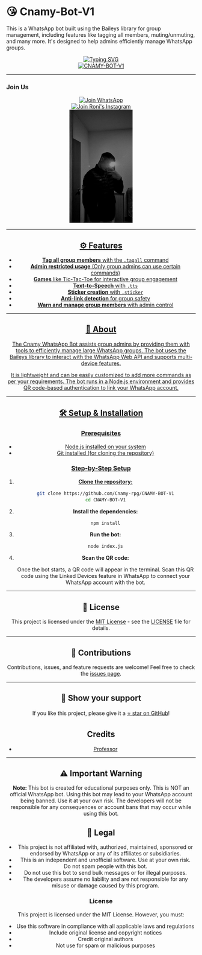 # 😘 Cnamy-Bot-V1

This is a WhatsApp bot built using the Baileys library for group management, including features like tagging all members, muting/unmuting, and many more. It's designed to help admins efficiently manage WhatsApp groups.

<div align="center"> 
  <a href="https://git.io/typing-svg"> 
    <img src="https://readme-typing-svg.demolab.com?font=Ribeye&size=50&pause=1000&color=33ff00&center=true&width=910&height=100&lines=Cnamy-Bot-V1;Multi+Device+Whatsapp+Bot;Coded+By+Professor+Cnamy" alt="Typing SVG" />
  </a> 
</div> 

<div align="center"> 
  <a href="https://github.com/Cnamy-rpg/CNAMY-BOT-V1"> 
    <img src="https://github.com/Cnamyreal/CNAMY-BOT-V1/blob/main/assets/bot_image.jpg" alt="CNAMY-BOT-V1" height="300"> 
  </a> 
</div>

---

### Join Us

<div align="center">
  <a href="https://chat.whatsapp.com/IiabHPeEmpI5o6vHWfCEJe">
    <img src="https://img.shields.io/badge/Join%20WhatsApp-25D366?style=for-the-badge&logo=whatsapp&logoColor=white" alt="Join WhatsApp"/>
  </a>
</div>
<div align="center">
  <a href="https://www.instagram.com/roni_rxo?igsh=MThvaTZjOTlnNHhtaw==">
    <img src="https://instagram-brand.com/wp-content/uploads/2016/11/Instagram_AppIcon_Aug2017.png" alt="Join Roni's Instagram"/>
  </a>
</div>
<div align="center"> 
  <a href="https://www.instagram.com/roni_rxo?igsh=MThvaTZjOTlnNHhtaw=="> 
    <img
src=https://github.com/Cnamyreal/CNAMY-BOT-V1/blob/main/assets/Snapchat-2109335950.jpg" alt="Ronis Instagram" height="300"> 

---

## ⚙️ Features

- **Tag all group members** with the `.tagall` command
- **Admin restricted usage** (Only group admins can use certain commands)
- **Games** like Tic-Tac-Toe for interactive group engagement
- **Text-to-Speech** with `.tts`
- **Sticker creation** with `.sticker`
- **Anti-link detection** for group safety
- **Warn and manage group members** with admin control

---

## 📖 About

The Cnamy WhatsApp Bot assists group admins by providing them with tools to efficiently manage large WhatsApp groups. The bot uses the Baileys library to interact with the WhatsApp Web API and supports multi-device features.

It is lightweight and can be easily customized to add more commands as per your requirements. The bot runs in a Node.js environment and provides QR code-based authentication to link your WhatsApp account.

---

## 🛠️ Setup & Installation

### Prerequisites

- Node.js installed on your system
- Git installed (for cloning the repository)

### Step-by-Step Setup

1. **Clone the repository:**

    ```bash
    git clone https://github.com/Cnamy-rpg/CNAMY-BOT-V1
    cd CNAMY-BOT-V1
    ```

2. **Install the dependencies:**

    ```bash
    npm install
    ```

3. **Run the bot:**

    ```bash
    node index.js
    ```

4. **Scan the QR code:**

    Once the bot starts, a QR code will appear in the terminal. Scan this QR code using the Linked Devices feature in WhatsApp to connect your WhatsApp account with the bot.

---


## 📄 License

This project is licensed under the [MIT License](https://opensource.org/licenses/MIT) - see the [LICENSE](https://github.com/Cnamy-rpg/CNAMY-BOT-V1) file for details.

---

## 🙌 Contributions

Contributions, issues, and feature requests are welcome! Feel free to check the [issues page](https://github.com/Cnamy-rpg/CNAMY-BOT-V1).

---

## 🌟 Show your support

If you like this project, please give it a [⭐️ star on GitHub](https://github.com/Cnamy-rpg/CNAMY-BOT-V1)!


## Credits

- [Professor](https://github.com/Cnamy-rpg/CNAMY-BOT-V1)

---

## ⚠️ Important Warning

**Note:** This bot is created for educational purposes only. This is NOT an official WhatsApp bot. Using this bot may lead to your WhatsApp account being banned. Use it at your own risk. The developers will not be responsible for any consequences or account bans that may occur while using this bot.

## 📝 Legal

- This project is not affiliated with, authorized, maintained, sponsored or endorsed by WhatsApp or any of its affiliates or subsidiaries.
- This is an independent and unofficial software. Use at your own risk.
- Do not spam people with this bot.
- Do not use this bot to send bulk messages or for illegal purposes.
- The developers assume no liability and are not responsible for any misuse or damage caused by this program.

### License
This project is licensed under the MIT License. However, you must:
- Use this software in compliance with all applicable laws and regulations
- Include original license and copyright notices
- Credit original authors
- Not use for spam or malicious purposes
